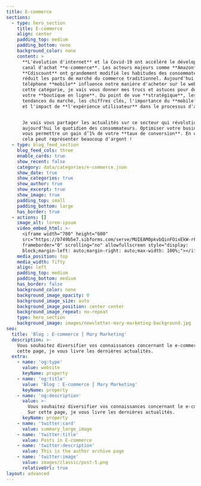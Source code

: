 ```yaml
---
title: E-commerce
sections:
  - type: hero_section
    title: E-commerce
    align: center
    padding_top: medium
    padding_bottom: none
    background_color: none
    content: >
      **L'évolution d'internet** et la Covid-19 ont accéléré le développement du
      canal d'achat **e-commerce**. Les acteurs majeurs comme **Amazon** ou
      **Cdiscount** ont grandement modifié les habitudes des consommateurs et
      réduit les parts de marché du commerce traditionnel. Aujourd'hui notre
      téléphone **mobile** influence notre manière d'acheter sur le web. Dans
      cette catégorie, je vais vous donner mes trucs et astuces pour développer
      votre **boutique en ligne**. Du point de vue **stratégique**, les
      tendances du marché, les chiffres clés, l'importance du **mobile-first**
      et l'impact de **l'expérience utilisateur** dans le processus d'achat.


      Je vais vous partager les actualités sur ce secteur qui révolutionne
      aujourd'hui le quotidien des consommateurs. Optimiser votre business peut
      vous permettre un gain d’1% de votre **taux de conversion**. En e-commerce
      cela peut représenter beaucoup d'argent !
  - type: blog_feed_section
    blog_feed_cols: three
    enable_cards: true
    show_recent: false
    category: data/categories/e-commerce.json
    show_date: true
    show_categories: true
    show_author: true
    show_excerpt: true
    show_image: true
    padding_top: small
    padding_bottom: large
    has_border: true
  - actions: []
    image_alt: lorem-ipsum
    video_embed_html: >-
      <iframe width="700" height="600"
      src="https://b749b5e7.sibforms.com/serve/MUIEAM0pkvbQinFOixEkW-rF_LkKDOef_kUfJGtk7R9-UfYGPAJ_DiiVnVBksDThZYDqnmeVL4MnotsgclA_AehybCmA3NKcWHLbbvdkKvG0n34T7OuHuIsL2dj3-o197_s8hEpdP9x5L2dDoMQzA-iDTR8VKjJg43Ng3XjNLA8_kzDtFQqaWLGl0KlowvrzGYQ-eObrny3EASDU"
      frameborder="0" scrolling="no" allowfullscreen style="display:
      block;margin-left: auto;margin-right: auto;max-width: 100%;"></iframe>
    media_position: top
    media_width: fifty
    align: left
    padding_top: medium
    padding_bottom: medium
    has_border: false
    background_color: none
    background_image_opacity: 0
    background_image_size: auto
    background_image_position: center center
    background_image_repeat: no-repeat
    type: hero_section
    background_image: images/newsletter-mary-marketing-background.jpg
seo:
  title: 'Blog : E-commerce ⎮ Mary Marketing'
  description: >-
    Vous souhaitez diversifier vos connaissances concernant le e-commerce ? Sur
    cette page, je vous livre les dernières actualités.
  extra:
    - name: 'og:type'
      value: website
      keyName: property
    - name: 'og:title'
      value: 'Blog : E-commerce ⎮ Mary Marketing'
      keyName: property
    - name: 'og:description'
      value: >-
        Vous souhaitez diversifier vos connaissances concernant le e-commerce ?
        Sur cette page, je vous livre les dernières actualités.
      keyName: property
    - name: 'twitter:card'
      value: summary_large_image
    - name: 'twitter:title'
      value: Posts in E-commerce
    - name: 'twitter:description'
      value: This is the author archive page
    - name: 'twitter:image'
      value: images/classic/post-5.png
      relativeUrl: true
layout: advanced
---
```

